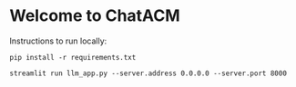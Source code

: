 # Welcome to ChatACM

Instructions to run locally:

```
pip install -r requirements.txt
```
```
streamlit run llm_app.py --server.address 0.0.0.0 --server.port 8000
```
